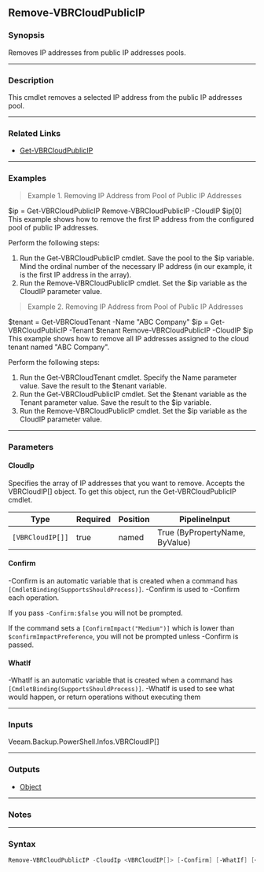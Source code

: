 Remove-VBRCloudPublicIP
-----------------------

### Synopsis
Removes IP addresses from public IP addresses pools.

---

### Description

This cmdlet removes a selected IP address from the public IP addresses pool.

---

### Related Links
* [Get-VBRCloudPublicIP](Get-VBRCloudPublicIP)

---

### Examples
> Example 1. Removing IP Address from Pool of Public IP Addresses

$ip = Get-VBRCloudPublicIP
Remove-VBRCloudPublicIP -CloudIP $ip[0]
This example shows how to remove the first IP address from the configured pool of public IP addresses.

Perform the following steps:
1. Run the Get-VBRCloudPublicIP cmdlet. Save the pool to the $ip variable. Mind the ordinal number of the necessary IP address (in our example, it is the first IP address in the array).
2. Run the Remove-VBRCloudPublicIP cmdlet. Set the $ip variable as the CloudIP parameter value.
> Example 2. Removing IP Address from Pool of Public IP Addresses

$tenant = Get-VBRCloudTenant -Name "ABC Company"
$ip = Get-VBRCloudPublicIP -Tenant $tenant
Remove-VBRCloudPublicIP -CloudIP $ip
This example shows how to remove all IP addresses assigned to the cloud tenant named "ABC Company".

Perform the following steps:
1. Run the Get-VBRCloudTenant cmdlet. Specify the Name parameter value. Save the result to the $tenant variable.
2. Run the Get-VBRCloudPublicIP cmdlet. Set the $tenant variable as the Tenant parameter value. Save the result to the $ip variable.
3. Run the Remove-VBRCloudPublicIP cmdlet. Set the $ip variable as the CloudIP parameter value.

---

### Parameters
#### **CloudIp**
Specifies the array of IP addresses that you want to remove. Accepts the VBRCloudIP[] object.  To get this object, run the Get-VBRCloudPublicIP cmdlet.

|Type            |Required|Position|PipelineInput                 |
|----------------|--------|--------|------------------------------|
|`[VBRCloudIP[]]`|true    |named   |True (ByPropertyName, ByValue)|

#### **Confirm**
-Confirm is an automatic variable that is created when a command has ```[CmdletBinding(SupportsShouldProcess)]```.
-Confirm is used to -Confirm each operation.

If you pass ```-Confirm:$false``` you will not be prompted.

If the command sets a ```[ConfirmImpact("Medium")]``` which is lower than ```$confirmImpactPreference```, you will not be prompted unless -Confirm is passed.

#### **WhatIf**
-WhatIf is an automatic variable that is created when a command has ```[CmdletBinding(SupportsShouldProcess)]```.
-WhatIf is used to see what would happen, or return operations without executing them

---

### Inputs
Veeam.Backup.PowerShell.Infos.VBRCloudIP[]

---

### Outputs
* [Object](https://learn.microsoft.com/en-us/dotnet/api/System.Object)

---

### Notes

---

### Syntax
```PowerShell
Remove-VBRCloudPublicIP -CloudIp <VBRCloudIP[]> [-Confirm] [-WhatIf] [<CommonParameters>]
```
